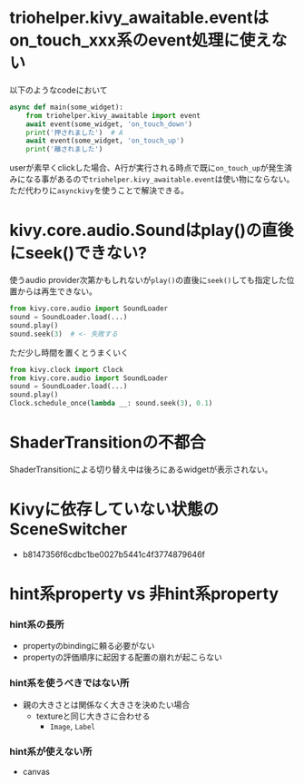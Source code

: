 # triohelper.kivy_awaitable.eventはon_touch_xxx系のevent処理に使えない

以下のようなcodeにおいて

```python
async def main(some_widget):
    from triohelper.kivy_awaitable import event
    await event(some_widget, 'on_touch_down')
    print('押されました')  # A
    await event(some_widget, 'on_touch_up')
    print('離されました')
```

userが素早くclickした場合、A行が実行される時点で既に`on_touch_up`が発生済みになる事があるので`triohelper.kivy_awaitable.event`は使い物にならない。ただ代わりに`asynckivy`を使うことで解決できる。

# kivy.core.audio.Soundはplay()の直後にseek()できない?

使うaudio provider次第かもしれないが`play()`の直後に`seek()`しても指定した位置からは再生できない。

```python
from kivy.core.audio import SoundLoader
sound = SoundLoader.load(...)
sound.play()
sound.seek(3)  # <- 失敗する
```

ただ少し時間を置くとうまくいく

```python
from kivy.clock import Clock
from kivy.core.audio import SoundLoader
sound = SoundLoader.load(...)
sound.play()
Clock.schedule_once(lambda __: sound.seek(3), 0.1)
```

# ShaderTransitionの不都合

ShaderTransitionによる切り替え中は後ろにあるwidgetが表示されない。

# Kivyに依存していない状態のSceneSwitcher

- b8147356f6cdbc1be0027b5441c4f3774879646f

# hint系property vs 非hint系property

### hint系の長所

- propertyのbindingに頼る必要がない
- propertyの評価順序に起因する配置の崩れが起こらない

### hint系を使うべきではない所

- 親の大きさとは関係なく大きさを決めたい場合
  - textureと同じ大きさに合わせる
    - `Image`, `Label`

### hint系が使えない所

- canvas
